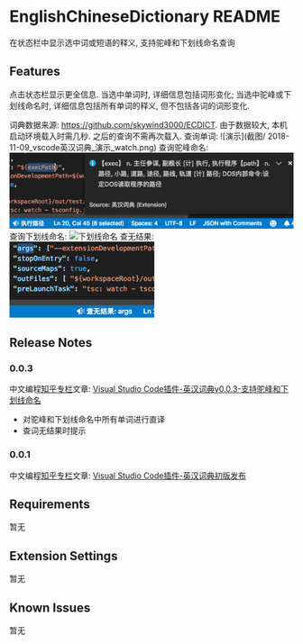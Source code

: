 # EnglishChineseDictionary README

在状态栏中显示选中词或短语的释义, 支持驼峰和下划线命名查询

## Features

点击状态栏显示更全信息. 当选中单词时, 详细信息包括词形变化; 当选中驼峰或下划线命名时, 详细信息包括所有单词的释义, 但不包括各词的词形变化.

词典数据来源: https://github.com/skywind3000/ECDICT. 由于数据较大, 本机启动环境载入时需几秒. 之后的查询不需再次载入.
查询单词:
![演示](截图/
2018-11-09_vscode英汉词典_演示_watch.png)
查询驼峰命名:
![驼峰命名](截图/2018-11-09_vscode英汉词典_演示_execPath.png)
查询下划线命名:
![下划线命名](截图/2018-11-09_vscode英汉词典_演示_string_decoder.png")
查无结果:
![查无结果](截图/2018-11-09_vscode英汉词典_演示_args_无结果.png)

## Release Notes

### 0.0.3

中文编程[知乎专栏](https://zhuanlan.zhihu.com/c_140193266)文章: [Visual Studio Code插件-英汉词典v0.0.3-支持驼峰和下划线命名]()
- 对驼峰和下划线命名中所有单词进行直译
- 查词无结果时提示

### 0.0.1

中文编程[知乎专栏](https://zhuanlan.zhihu.com/c_140193266)文章: [Visual Studio Code插件-英汉词典初版发布](https://zhuanlan.zhihu.com/p/48791726)

## Requirements

暂无

## Extension Settings

暂无

## Known Issues

暂无
